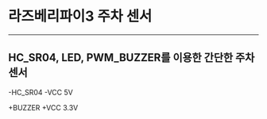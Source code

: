 # 라즈베리파이3 주차 센서
------------------------
HC_SR04, LED, PWM_BUZZER를 이용한 간단한 주차 센서
------------------------
-HC_SR04
    -VCC 5V

+BUZZER
    +VCC 3.3V